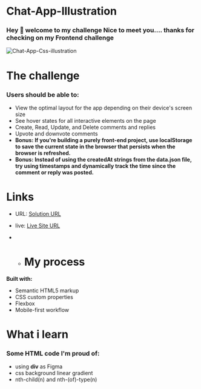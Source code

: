 # Chat-App-Illustration

### Hey :wave: welcome to my challenge Nice to meet you....  thanks for checking on my Frontend challenge
![Chat-App-Css-illustration](https://github.com/tdmoree/Chat-App-Illustration/assets/127156119/86b06b77-93fd-4d02-bf44-c8e645b05d5b)

# The challenge

### Users should be able to:

- View the optimal layout for the app depending on their device's screen size
- See hover states for all interactive elements on the page
- Create, Read, Update, and Delete comments and replies
- Upvote and downvote comments
- **Bonus: If you're building a purely front-end project, use localStorage to save the current state in the browser that persists when the browser is refreshed.**
- **Bonus: Instead of using the createdAt strings from the data.json file, try using timestamps and dynamically track the time since the comment or reply was posted.**

# Links
- URL: [Solution URL](https://github.com/tdmoree/Chat-App-Illustration.git)
- live: [Live Site URL](https://tdmoree.github.io/Chat-App-Illustration/)

- - # My process
 **Built with:**

   - Semantic HTML5 markup
   - CSS custom properties
   - Flexbox
   - Mobile-first workflow

# What i learn 

### Some HTML code I'm proud of:

- using **div** as Figma
- css background linear gradient
- nth-child(n) and nth-(of)-type(n)
